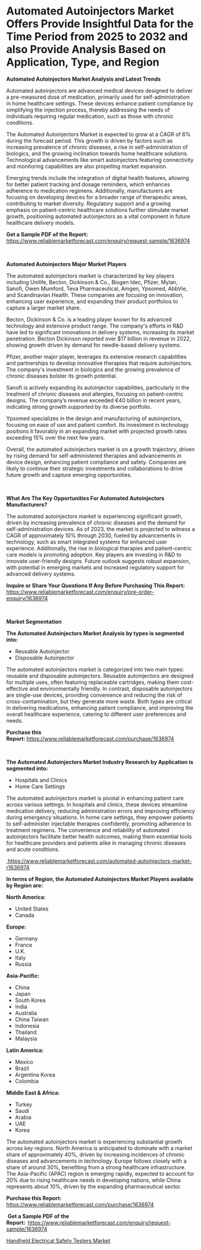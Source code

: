 <p><h1>Automated Autoinjectors Market Offers Provide Insightful Data for the Time Period from 2025 to 2032 and also Provide Analysis Based on Application, Type, and Region</h1></p><p><strong>Automated Autoinjectors Market Analysis and Latest Trends</strong></p>
<p><p>Automated autoinjectors are advanced medical devices designed to deliver a pre-measured dose of medication, primarily used for self-administration in home healthcare settings. These devices enhance patient compliance by simplifying the injection process, thereby addressing the needs of individuals requiring regular medication, such as those with chronic conditions.</p><p>The Automated Autoinjectors Market is expected to grow at a CAGR of 6% during the forecast period. This growth is driven by factors such as increasing prevalence of chronic diseases, a rise in self-administration of biologics, and the growing inclination towards home healthcare solutions. Technological advancements like smart autoinjectors featuring connectivity and monitoring capabilities are also propelling market expansion.</p><p>Emerging trends include the integration of digital health features, allowing for better patient tracking and dosage reminders, which enhances adherence to medication regimens. Additionally, manufacturers are focusing on developing devices for a broader range of therapeutic areas, contributing to market diversity. Regulatory support and a growing emphasis on patient-centric healthcare solutions further stimulate market growth, positioning automated autoinjectors as a vital component in future healthcare delivery models.</p></p>
<p><strong>Get a Sample PDF of the Report:&nbsp;</strong> <a href="https://www.reliablemarketforecast.com/enquiry/request-sample/1636974?utm_campaign=2810&utm_medium=2&utm_source=Github&utm_content=ia&utm_term=23032025&utm_id=automated-autoinjectors">https://www.reliablemarketforecast.com/enquiry/request-sample/1636974</a></p>
<p>&nbsp;</p>
<p><strong>Automated Autoinjectors Major Market Players</strong></p>
<p><p>The automated autoinjectors market is characterized by key players including Unilife, Becton, Dickinson & Co., Biogen Idec, Pfizer, Mylan, Sanofi, Owen Mumford, Teva Pharmaceutical, Amgen, Ypsomed, AbbVie, and Scandinavian Health. These companies are focusing on innovation, enhancing user experience, and expanding their product portfolios to capture a larger market share.</p><p>Becton, Dickinson & Co. is a leading player known for its advanced technology and extensive product range. The company's efforts in R&D have led to significant innovations in delivery systems, increasing its market penetration. Becton Dickinson reported over $17 billion in revenue in 2022, showing growth driven by demand for needle-based delivery systems.</p><p>Pfizer, another major player, leverages its extensive research capabilities and partnerships to develop innovative therapies that require autoinjectors. The company's investment in biologics and the growing prevalence of chronic diseases bolster its growth potential.</p><p>Sanofi is actively expanding its autoinjector capabilities, particularly in the treatment of chronic diseases and allergies, focusing on patient-centric designs. The company’s revenue exceeded €40 billion in recent years, indicating strong growth supported by its diverse portfolio.</p><p>Ypsomed specializes in the design and manufacturing of autoinjectors, focusing on ease of use and patient comfort. Its investment in technology positions it favorably in an expanding market with projected growth rates exceeding 15% over the next few years.</p><p>Overall, the automated autoinjectors market is on a growth trajectory, driven by rising demand for self-administered therapies and advancements in device design, enhancing patient compliance and safety. Companies are likely to continue their strategic investments and collaborations to drive future growth and capture emerging opportunities.</p></p>
<p>&nbsp;</p>
<p><strong>What Are The Key Opportunities For Automated Autoinjectors Manufacturers?</strong></p>
<p><p>The automated autoinjectors market is experiencing significant growth, driven by increasing prevalence of chronic diseases and the demand for self-administration devices. As of 2023, the market is projected to witness a CAGR of approximately 10% through 2030, fueled by advancements in technology, such as smart integrated systems for enhanced user experience. Additionally, the rise in biological therapies and patient-centric care models is promoting adoption. Key players are investing in R&D to innovate user-friendly designs. Future outlook suggests robust expansion, with potential in emerging markets and increased regulatory support for advanced delivery systems.</p></p>
<p><strong>Inquire or Share Your Questions If Any Before Purchasing This Report:</strong> <a href="https://www.reliablemarketforecast.com/enquiry/pre-order-enquiry/1636974?utm_campaign=2810&utm_medium=2&utm_source=Github&utm_content=ia&utm_term=23032025&utm_id=automated-autoinjectors">https://www.reliablemarketforecast.com/enquiry/pre-order-enquiry/1636974</a></p>
<p>&nbsp;</p>
<p><strong>Market Segmentation</strong></p>
<p><strong>The Automated Autoinjectors Market Analysis by types is segmented into:</strong></p>
<p><ul><li>Reusable Autoinjector</li><li>Disposable Autoinjector</li></ul></p>
<p><p>The automated autoinjectors market is categorized into two main types: reusable and disposable autoinjectors. Reusable autoinjectors are designed for multiple uses, often featuring replaceable cartridges, making them cost-effective and environmentally friendly. In contrast, disposable autoinjectors are single-use devices, providing convenience and reducing the risk of cross-contamination, but they generate more waste. Both types are critical in delivering medications, enhancing patient compliance, and improving the overall healthcare experience, catering to different user preferences and needs.</p></p>
<p><strong>Purchase this Report:&nbsp;</strong><a href="https://www.reliablemarketforecast.com/purchase/1636974?utm_campaign=2810&utm_medium=2&utm_source=Github&utm_content=ia&utm_term=23032025&utm_id=automated-autoinjectors">https://www.reliablemarketforecast.com/purchase/1636974</a></p>
<p>&nbsp;</p>
<p><strong>The Automated Autoinjectors Market Industry Research by Application is segmented into:</strong></p>
<p><ul><li>Hospitals and Clinics</li><li>Home Care Settings</li></ul></p>
<p><p>The automated autoinjectors market is pivotal in enhancing patient care across various settings. In hospitals and clinics, these devices streamline medication delivery, reducing administration errors and improving efficiency during emergency situations. In home care settings, they empower patients to self-administer injectable therapies confidently, promoting adherence to treatment regimens. The convenience and reliability of automated autoinjectors facilitate better health outcomes, making them essential tools for healthcare providers and patients alike in managing chronic diseases and acute conditions.</p></p>
<p><a href="https://www.reliablemarketforecast.com/automated-autoinjectors-market-r1636974?utm_campaign=2810&utm_medium=2&utm_source=Github&utm_content=ia&utm_term=23032025&utm_id=automated-autoinjectors">&nbsp;https://www.reliablemarketforecast.com/automated-autoinjectors-market-r1636974</a></p>
<p><strong>In terms of Region, the Automated Autoinjectors Market Players available by Region are:</strong></p>
<p>
    <p> <strong> North America: </strong>
        <ul>
            <li>United States</li>
            <li>Canada</li>
        </ul>
        </p> 
    <p> <strong> Europe: </strong>
        <ul>
            <li>Germany</li>
            <li>France</li>
            <li>U.K.</li>
            <li>Italy</li>
            <li>Russia</li>
        </ul>
        </p> 
    <p> <strong> Asia-Pacific: </strong>
        <ul>
            <li>China</li>
            <li>Japan</li>
            <li>South Korea</li>
            <li>India</li>
            <li>Australia</li>
            <li>China Taiwan</li>
            <li>Indonesia</li>
            <li>Thailand</li>
            <li>Malaysia</li>
        </ul>
        </p> 
    <p> <strong> Latin America: </strong>
        <ul>
            <li>Mexico</li>
            <li>Brazil</li>
            <li>Argentina Korea</li>
            <li>Colombia</li>
        </ul>
        </p> 
    <p> <strong> Middle East & Africa: </strong>
        <ul>
            <li>Turkey</li>
            <li>Saudi</li>
            <li>Arabia</li>
            <li>UAE</li>
            <li>Korea</li>
        </ul>
    </p>
    </p>
<p><p>The automated autoinjectors market is experiencing substantial growth across key regions. North America is anticipated to dominate with a market share of approximately 40%, driven by increasing incidences of chronic diseases and advancements in technology. Europe follows closely with a share of around 30%, benefiting from a strong healthcare infrastructure. The Asia-Pacific (APAC) region is emerging rapidly, expected to account for 20% due to rising healthcare needs in developing nations, while China represents about 10%, driven by the expanding pharmaceutical sector.</p></p>
<p><strong>Purchase this Report: </strong><a href="https://www.reliablemarketforecast.com/purchase/1636974?utm_campaign=2810&utm_medium=2&utm_source=Github&utm_content=ia&utm_term=23032025&utm_id=automated-autoinjectors">https://www.reliablemarketforecast.com/purchase/1636974</a></p>
<p>&nbsp;<strong>Get a Sample PDF of the Report:&nbsp;&nbsp;</strong><a href="https://www.reliablemarketforecast.com/enquiry/request-sample/1636974?utm_campaign=2810&utm_medium=2&utm_source=Github&utm_content=ia&utm_term=23032025&utm_id=automated-autoinjectors">https://www.reliablemarketforecast.com/enquiry/request-sample/1636974</a></p>
<p><strong></strong></p>
<p><p><a href="https://github.com/sadimsamid/Market-Research-Report-List-1/blob/main/handheld-electrical-safety-testers-market.md?utm_campaign=2810&utm_medium=2&utm_source=Github&utm_content=ia&utm_term=23032025&utm_id=automated-autoinjectors">Handheld Electrical Safety Testers Market</a></p></p>